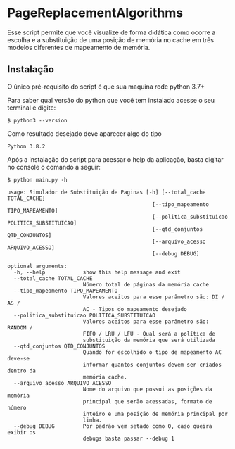 # PageReplacementAlgorithms

Esse script permite que você visualize de forma didática como ocorre a escolha e a substituição de uma posição de memória no cache em três modelos diferentes de mapeamento de memória.

Instalação
--

O único pré-requisito do script é que sua maquina rode python 3.7+

Para saber qual versão do python que você tem instalado acesse o seu terminal e digite:

```
$ python3 --version
```

Como resultado desejado deve aparecer algo do tipo

```
Python 3.8.2
```

Após a instalação do script para acessar o help da aplicação, basta digitar no console o comando a seguir:

```
$ python main.py -h
```

```
usage: Simulador de Substituição de Paginas [-h] [--total_cache TOTAL_CACHE]
                                              [--tipo_mapeamento TIPO_MAPEAMENTO]
                                              [--politica_substituicao POLITICA_SUBSTITUICAO]
                                              [--qtd_conjuntos QTD_CONJUNTOS]
                                              [--arquivo_acesso ARQUIVO_ACESSO]
                                              [--debug DEBUG]

optional arguments:
  -h, --help            show this help message and exit
  --total_cache TOTAL_CACHE
                        Número total de páginas da memória cache
  --tipo_mapeamento TIPO_MAPEAMENTO
                        Valores aceitos para esse parâmetro são: DI / AS /
                        AC - Tipos do mapeamento desejado
  --politica_substituicao POLITICA_SUBSTITUICAO
                        Valores aceitos para esse parâmetro são: RANDOM /
                        FIFO / LRU / LFU - Qual será a política de
                        substituição da memória que será utilizada
  --qtd_conjuntos QTD_CONJUNTOS
                        Quando for escolhido o tipo de mapeamento AC deve-se
                        informar quantos conjuntos devem ser criados dentro da
                        memória cache.
  --arquivo_acesso ARQUIVO_ACESSO
                        Nome do arquivo que possui as posições da memória
                        principal que serão acessadas, formato de número
                        inteiro e uma posição de memória principal por
                        linha.
  --debug DEBUG         Por padrão vem setado como 0, caso queira exibir os
                        debugs basta passar --debug 1

```